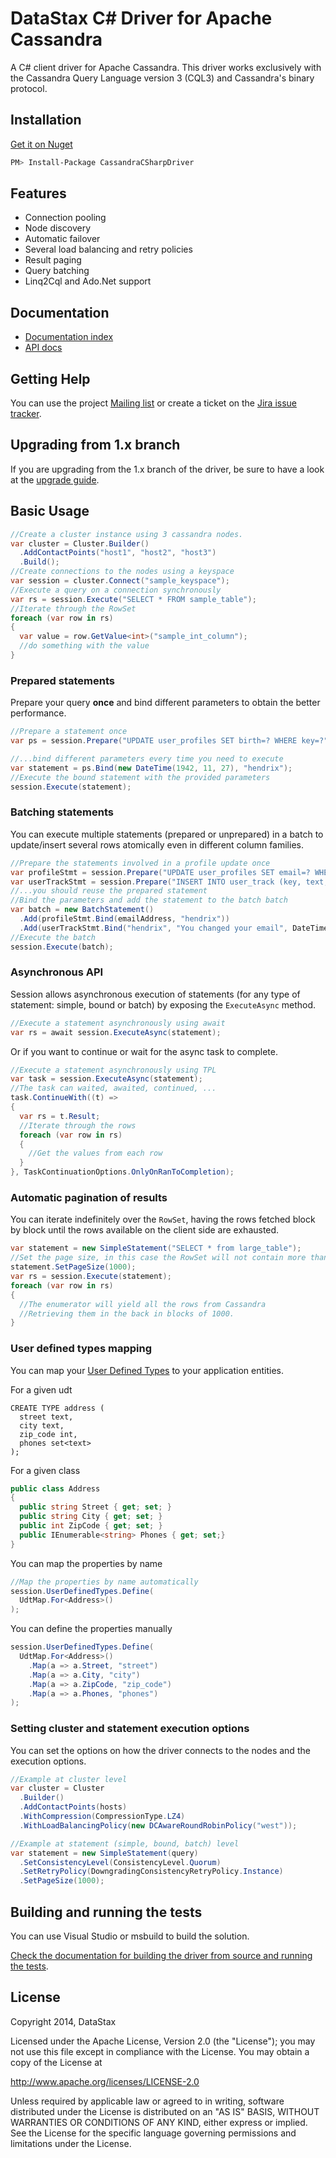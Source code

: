 # DataStax C# Driver for Apache Cassandra

A C# client driver for Apache Cassandra. This driver works exclusively with
the Cassandra Query Language version 3 (CQL3) and Cassandra's binary protocol.

## Installation

[Get it on Nuget][nuget]
```bash
PM> Install-Package CassandraCSharpDriver
```

## Features

- Connection pooling
- Node discovery
- Automatic failover
- Several load balancing and retry policies
- Result paging
- Query batching
- Linq2Cql and Ado.Net support

## Documentation

- [Documentation index][docindex]
- [API docs][apidocs]

## Getting Help

You can use the project [Mailing list][mailinglist] or create a ticket on the [Jira issue tracker][jira].

## Upgrading from 1.x branch

If you are upgrading from the 1.x branch of the driver, be sure to have a look at the [upgrade guide](https://github.com/datastax/csharp-driver/blob/2.0/doc/upgrade-guide-2.0.md).

## Basic Usage

```csharp
//Create a cluster instance using 3 cassandra nodes.
var cluster = Cluster.Builder()
  .AddContactPoints("host1", "host2", "host3")
  .Build();
//Create connections to the nodes using a keyspace
var session = cluster.Connect("sample_keyspace");
//Execute a query on a connection synchronously
var rs = session.Execute("SELECT * FROM sample_table");
//Iterate through the RowSet
foreach (var row in rs)
{
  var value = row.GetValue<int>("sample_int_column");
  //do something with the value
}
```

### Prepared statements

Prepare your query **once** and bind different parameters to obtain the better performance.

```csharp
//Prepare a statement once
var ps = session.Prepare("UPDATE user_profiles SET birth=? WHERE key=?");

//...bind different parameters every time you need to execute
var statement = ps.Bind(new DateTime(1942, 11, 27), "hendrix");
//Execute the bound statement with the provided parameters
session.Execute(statement);
```

### Batching statements

You can execute multiple statements (prepared or unprepared) in a batch to update/insert several rows atomically even in different column families.

```csharp
//Prepare the statements involved in a profile update once
var profileStmt = session.Prepare("UPDATE user_profiles SET email=? WHERE key=?");
var userTrackStmt = session.Prepare("INSERT INTO user_track (key, text, date) VALUES (?, ?, ?)");
//...you should reuse the prepared statement
//Bind the parameters and add the statement to the batch batch
var batch = new BatchStatement()
  .Add(profileStmt.Bind(emailAddress, "hendrix"))
  .Add(userTrackStmt.Bind("hendrix", "You changed your email", DateTime.Now));
//Execute the batch
session.Execute(batch);
```

### Asynchronous API

Session allows asynchronous execution of statements (for any type of statement: simple, bound or batch) by exposing the `ExecuteAsync` method.

```csharp
//Execute a statement asynchronously using await
var rs = await session.ExecuteAsync(statement);
```

Or if you want to continue or wait for the async task to complete.

```csharp
//Execute a statement asynchronously using TPL
var task = session.ExecuteAsync(statement);
//The task can waited, awaited, continued, ...
task.ContinueWith((t) =>
{
  var rs = t.Result;
  //Iterate through the rows
  foreach (var row in rs)
  {
    //Get the values from each row
  }
}, TaskContinuationOptions.OnlyOnRanToCompletion);
```

### Automatic pagination of results

You can iterate indefinitely over the `RowSet`, having the rows fetched block by block until the rows available on the client side are exhausted.

```csharp
var statement = new SimpleStatement("SELECT * from large_table");
//Set the page size, in this case the RowSet will not contain more than 1000 at any time
statement.SetPageSize(1000);
var rs = session.Execute(statement);
foreach (var row in rs)
{
  //The enumerator will yield all the rows from Cassandra
  //Retrieving them in the back in blocks of 1000.
}
```

### User defined types mapping

You can map your [User Defined Types][udt] to your application entities.

For a given udt
```cql
CREATE TYPE address (
  street text,
  city text,
  zip_code int,
  phones set<text>
);
```
For a given class
```csharp
public class Address
{
  public string Street { get; set; }
  public string City { get; set; }
  public int ZipCode { get; set; }
  public IEnumerable<string> Phones { get; set;}
}
```

You can map the properties by name
```csharp
//Map the properties by name automatically
session.UserDefinedTypes.Define(
  UdtMap.For<Address>()
);
```
You can define the properties manually
```csharp
session.UserDefinedTypes.Define(
  UdtMap.For<Address>()
    .Map(a => a.Street, "street")
    .Map(a => a.City, "city")
    .Map(a => a.ZipCode, "zip_code")
    .Map(a => a.Phones, "phones")
);
```

### Setting cluster and statement execution options

You can set the options on how the driver connects to the nodes and the execution options.

```csharp
//Example at cluster level
var cluster = Cluster
  .Builder()
  .AddContactPoints(hosts)
  .WithCompression(CompressionType.LZ4)
  .WithLoadBalancingPolicy(new DCAwareRoundRobinPolicy("west"));

//Example at statement (simple, bound, batch) level
var statement = new SimpleStatement(query)
  .SetConsistencyLevel(ConsistencyLevel.Quorum)
  .SetRetryPolicy(DowngradingConsistencyRetryPolicy.Instance)
  .SetPageSize(1000);
```

## Building and running the tests

You can use Visual Studio or msbuild to build the solution. 

[Check the documentation for building the driver from source and running the tests](https://github.com/datastax/csharp-driver/wiki/Building-and-running-tests).

## License
Copyright 2014, DataStax

Licensed under the Apache License, Version 2.0 (the "License");
you may not use this file except in compliance with the License.
You may obtain a copy of the License at

http://www.apache.org/licenses/LICENSE-2.0

Unless required by applicable law or agreed to in writing, software
distributed under the License is distributed on an "AS IS" BASIS,
WITHOUT WARRANTIES OR CONDITIONS OF ANY KIND, either express or implied.
See the License for the specific language governing permissions and
limitations under the License.

  [apidocs]: http://www.datastax.com/drivers/csharp/2.0/
  [docindex]: http://www.datastax.com/documentation/developer/csharp-driver/2.0/
  [nuget]: https://nuget.org/packages/CassandraCSharpDriver/
  [mailinglist]: https://groups.google.com/a/lists.datastax.com/forum/#!forum/csharp-driver-user
  [jira]: https://datastax-oss.atlassian.net/browse/CSHARP
  [udt]: https://issues.apache.org/jira/browse/CASSANDRA-5590
  [poco]: http://en.wikipedia.org/wiki/Plain_Old_CLR_Object